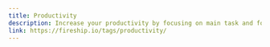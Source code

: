```yaml
---
title: Productivity
description: Increase your productivity by focusing on main task and following best practices.
link: https://fireship.io/tags/productivity/
---
```


